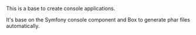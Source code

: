 This is a base to create console applications.

It's base on the Symfony console component and Box to generate phar files automatically.